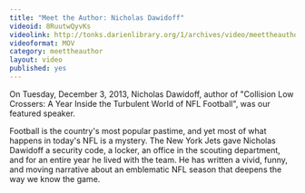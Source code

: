```yaml
---
title: "Meet the Author: Nicholas Dawidoff"
videoid: 8RuutwQyvKs
videolink: http://tonks.darienlibrary.org/1/archives/video/meettheauthor/20131203_nicholas_dawidoff.mov
videoformat: MOV
category: meettheauthor
layout: video
published: yes
---
```


On Tuesday, December 3, 2013, Nicholas Dawidoff, author of "Collision Low Crossers: A Year Inside the Turbulent World of NFL Football", was our featured speaker.

Football is the country's most popular pastime, and yet most of what happens in today's NFL is a mystery. The New York Jets gave Nicholas Dawidoff a security code, a locker, an office in the scouting department, and for an entire year he lived with the team. He has written a vivid, funny, and moving narrative about an emblematic NFL season that deepens the way we know the game.